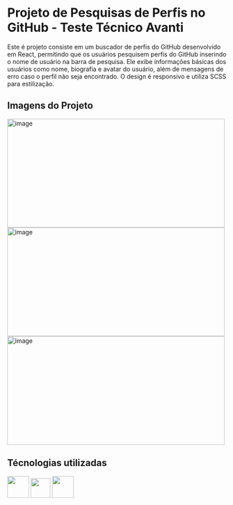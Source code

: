 # Projeto de Pesquisas de Perfis no GitHub - Teste Técnico Avanti

Este é projeto consiste em um buscador de perfis do GitHub desenvolvido em React, permitindo que os usuários pesquisem perfis do GitHub inserindo o nome de usuário na barra de pesquisa. Ele exibe informações básicas dos usuários como nome, biografia e avatar do usuário, além de mensagens de erro caso o perfil não seja encontrado. O design é responsivo e utiliza SCSS para estilização.

## Imagens do Projeto
<div>
  <img src="https://github.com/user-attachments/assets/4599d6bb-ec51-4730-b14a-334d837e8577" alt="image" width="500" height="250" />
  <img src="https://github.com/user-attachments/assets/3a95311f-f1fe-4100-8658-1b44dd246e60" alt="image" width="500" height="250" />
  <img src="https://github.com/user-attachments/assets/5cd96b16-4fcd-45f6-8821-f6f482334191" alt="image" width="500" height="250" />

</div>



## Técnologias utilizadas
<div>
  <img src="https://cdn.jsdelivr.net/gh/devicons/devicon@latest/icons/react/react-original-wordmark.svg" width="50" heigth="50" />
  <img src="https://cdn.jsdelivr.net/gh/devicons/devicon@latest/icons/javascript/javascript-original.svg" width="45" heigth="45"/>
  <img src="https://cdn.jsdelivr.net/gh/devicons/devicon@latest/icons/sass/sass-original.svg" width="50" heigth="50"/>
  
</div>
          
          
